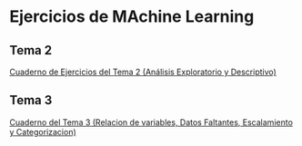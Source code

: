 # Ejercicios de MAchine Learning

## Tema 2

[Cuaderno de Ejercicios del Tema 2 (Análisis Exploratorio y Descriptivo)](https://colab.research.google.com/drive/1Nx7ZRR94d3KfVN0acEPWoTCzGe1_wxbx?usp=sharing)

## Tema 3

[Cuaderno del Tema 3 (Relacion de variables, Datos Faltantes, Escalamiento y Categorizacion)](https://colab.research.google.com/drive/1x9EzkNuyE_-RJha64SgkuYsgEC52jumh?usp=sharing)